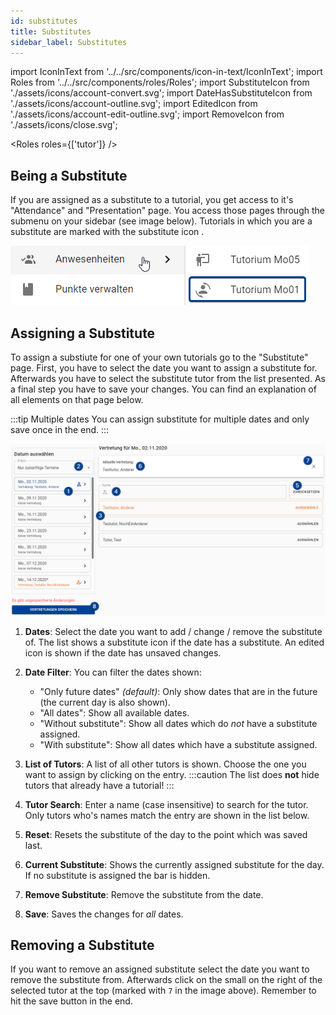 ```yaml
---
id: substitutes
title: Substitutes
sidebar_label: Substitutes
---
```


import IconInText from '../../src/components/icon-in-text/IconInText';
import Roles from '../../src/components/roles/Roles';
import SubstituteIcon from './assets/icons/account-convert.svg';
import DateHasSubstituteIcon from './assets/icons/account-outline.svg';
import EditedIcon from './assets/icons/account-edit-outline.svg';
import RemoveIcon from './assets/icons/close.svg';

<Roles roles={['tutor']} />

## Being a Substitute

If you are assigned as a substitute to a tutorial, you get access to it's "Attendance" and "Presentation" page. You access those pages through the submenu on your sidebar (see image below). Tutorials in which you are a substitute are marked with the substitute icon <IconInText icon={SubstituteIcon} />.

![Substitute Tutorial in Sidebar](./assets/tutorial_of_substitute.png)

## Assigning a Substitute

To assign a substiute for one of your own tutorials go to the "Substitute" page. First, you have to select the date you want to assign a substitute for. Afterwards you have to select the substitute tutor from the list presented. As a final step you have to save your changes. You can find an explanation of all elements on that page below.

:::tip Multiple dates
You can assign substitute for multiple dates and only save once in the end.
:::

![Substitute Page](./assets/substitute_page.png)

1. **Dates**: Select the date you want to add / change / remove the substitute of. The list shows a substitute icon <IconInText icon={DateHasSubstituteIcon} /> if the date has a substitute. An edited icon <IconInText icon={EditedIcon} /> is shown if the date has unsaved changes.

1. **Date Filter**: You can filter the dates shown:

   - "Only future dates" _(default)_: Only show dates that are in the future (the current day is also shown).
   - "All dates": Show all available dates.
   - "Without substitute": Show all dates which do _not_ have a substitute assigned.
   - "With substitute": Show all dates which have a substitute assigned.

1. **List of Tutors**: A list of all other tutors is shown. Choose the one you want to assign by clicking on the entry.
   :::caution
   The list does **not** hide tutors that already have a tutorial!
   :::

1. **Tutor Search**: Enter a name (case insensitive) to search for the tutor. Only tutors who's names match the entry are shown in the list below.

1. **Reset**: Resets the substitute of the day to the point which was saved last.

1. **Current Substitute**: Shows the currently assigned substitute for the day. If no substitute is assigned the bar is hidden.

1. **Remove Substitute**: Remove the substitute from the date.

1. **Save**: Saves the changes for _all_ dates.

## Removing a Substitute

If you want to remove an assigned substitute select the date you want to remove the substitute from. Afterwards click on the small <IconInText icon={RemoveIcon} /> on the right of the selected tutor at the top (marked with `7` in the image above). Remember to hit the save button in the end.
